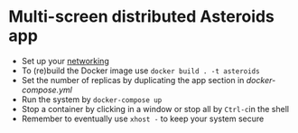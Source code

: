 # Multi-screen distributed Asteroids app

- Set up your [networking](https:networking)
- To (re)build the Docker image use `docker build . -t asteroids`
- Set the number of replicas by duplicating the app section in *docker-compose.yml*
- Run the system by `docker-compose up`
- Stop a container by clicking in a window or stop all by `Ctrl-c`in the shell
- Remember to eventually use `xhost -` to keep your system secure
